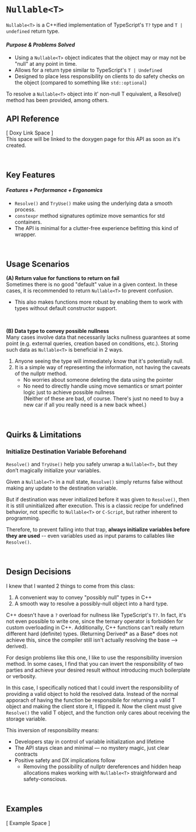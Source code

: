 # `Nullable<T>`

`Nullable<T>` is a C++ified implementation of TypeScript's `T?` type and `T | undefined` return type.

#### _Purpose & Problems Solved_

- Using a `Nullable<T>` object indicates that the object may or may not be "null" at any point in time.
- Allows for a return type similar to TypeScript's `T | Undefined`
- Designed to place less responsibility on clients to do safety checks on the object (compared to something like `std::optional`)

To resolve a `Nullable<T>` object into it' non-null T equivalent, a Resolve() method has been provided, among others.

## API Reference

[ Doxy Link Space ]  
This space will be linked to the doxygen page for this API as soon as it's created.

<br/>

## Key Features

#### _Features + Performance + Ergonomics_

- `Resolve()` and `TryUse()` make using the underlying data a smooth process.
- `constexpr` method signatures optimize move semantics for std containers.
- The API is minimal for a clutter-free experience befitting this kind of wrapper.

<br/>

## Usage Scenarios

**(A) Return value for functions to return on fail**  
Sometimes there is no good "default" value in a given context. In these cases, it is recommended to return `Nullable<T>` to prevent confusion.

- This also makes functions more robust by enabling them to work with types without default constructor support.

<br/>

**(B) Data type to convey possible nullness**  
Many cases involve data that necessarily lacks nullness guarantees at some point (e.g. external queries, creation based on conditions, etc.). Storing such data as `Nullable<T>` is beneficial in 2 ways.

1. Anyone seeing the type will immediately know that it's potentially null.
2. It is a simple way of representing the information, not having the caveats of the nullptr method.
   - No worries about someone deleting the data using the pointer
   - No need to directly handle using move semantics or smart pointer logic just to achieve possible nullness  
     (Neither of these are bad, of course. There's just no need to buy a new car if all you really need is a new back wheel.)

<br/>

## Quirks & Limitations

### Initialize Destination Variable Beforehand

`Resolve()` and `TryUse()` help you safely unwrap a `Nullable<T>`, but they don’t magically initialize your variables.

Given a `Nullable<T>` in a null state, `Resolve()` simply returns false without making any update to the destination variable.

But if destination was never initialized before it was given to `Resolve()`, then it is still uninitialized after execution. This is a classic recipe for undefined behavior, not specific to `Nullable<T>` or `C-Script`, but rather inherent to programming.

Therefore, to prevent falling into that trap, **always initialize variables before they are used** -- even variables used as input params to callables like `Resolve()`.

<br/>

## Design Decisions

I knew that I wanted 2 things to come from this class:

1. A convenient way to convey "possibly null" types in C++
2. A smooth way to resolve a possibly-null object into a hard type.

C++ doesn't have a `?` overload for nullness like TypeScript's `T?`. In fact, it's not even possible to write one, since the ternary operator is forbidden for custom overloading in C++. Additionally, C++ functions can't really return different hard (definite) types.
(Returning Derived* as a Base* does not achieve this, since the compiler still isn't actually resolving the base --> derived).

For design problems like this one, I like to use the responsibility inversion method. In some cases, I find that you can invert the responsibility of two parties and achieve your desired result without introducing much boilerplate or verbosity.

In this case, I specifically noticed that I could invert the responsibility of providing a valid object to hold the resolved data. Instead of the normal apporach of having the function be responsibile for returning a valid T object and making the client store it, I flipped it. Now the client must give `Resolve()` the valid T object, and the function only cares about receiving the storage variable.

This inversion of responsibility means:

- Developers stay in control of variable initialization and lifetime
- The API stays clean and minimal — no mystery magic, just clear contracts
- Positive safety and DX implications follow
  - Removing the possibility of nullptr dereferences and hidden heap allocations makes working with `Nullable<T>` straighforward and safety-conscious.

<br/>

## Examples

[ Example Space ]
